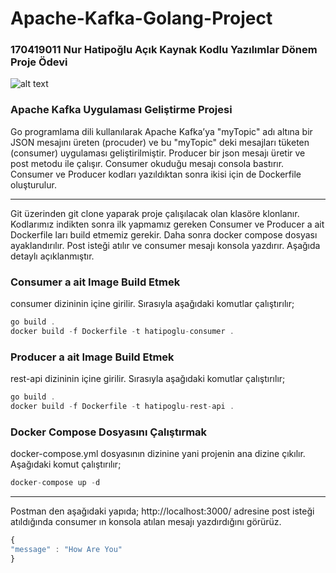 # Apache-Kafka-Golang-Project

### 170419011 Nur Hatipoğlu Açık Kaynak Kodlu Yazılımlar Dönem Proje Ödevi

![alt text](https://www.loginradius.com/blog/static/30bb9b9901e76f3498d68913a0675ea9/03979/index.png 'Logo Title Text 1')

### Apache Kafka Uygulaması Geliştirme Projesi

Go programlama dili kullanılarak Apache Kafka’ya "myTopic" adı altına bir JSON mesajını üreten (procuder) ve bu "myTopic" deki mesajları tüketen (consumer) uygulaması geliştirilmiştir.
Producer bir json mesajı üretir ve post metodu ile çalışır. Consumer okuduğu mesajı consola bastırır.
Consumer ve Producer kodları yazıldıktan sonra ikisi için de Dockerfile oluşturulur.

---

Git üzerinden git clone yaparak proje çalışılacak olan klasöre klonlanır.
Kodlarımız indikten sonra ilk yapmamız gereken Consumer ve Producer a ait Dockerfile ları build etmemiz gerekir. Daha sonra docker compose dosyası ayaklandırılır. Post isteği atılır ve consumer mesajı konsola yazdırır.
Aşağıda detaylı açıklanmıştır.

### Consumer a ait Image Build Etmek

consumer dizininin içine girilir. Sırasıyla aşağıdaki komutlar çalıştırılır;

```javascript
go build .
docker build -f Dockerfile -t hatipoglu-consumer .
```

### Producer a ait Image Build Etmek

rest-api dizininin içine girilir. Sırasıyla aşağıdaki komutlar çalıştırılır;

```javascript
go build .
docker build -f Dockerfile -t hatipoglu-rest-api .
```

### Docker Compose Dosyasını Çalıştırmak

docker-compose.yml dosyasının dizinine yani projenin ana dizine çıkılır. Aşağıdaki komut çalıştırılır;

```javascript
docker-compose up -d
```

---

Postman den aşağıdaki yapıda; http://localhost:3000/ adresine post isteği atıldığında consumer ın konsola atılan mesajı yazdırdığını görürüz.

```javascript
{
"message" : "How Are You"
}
```
